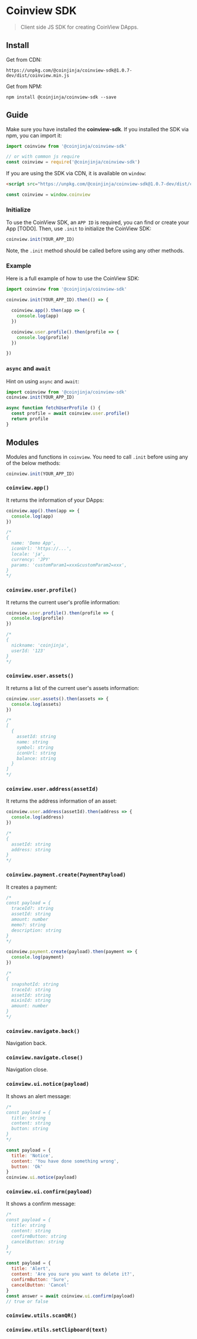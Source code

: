# Coinview SDK

> Client side JS SDK for creating CoinView DApps.

## Install

Get from CDN:

```
https://unpkg.com/@coinjinja/coinview-sdk@1.0.7-dev/dist/coinview.min.js
```

Get from NPM:

```
npm install @coinjinja/coinview-sdk --save
```

## Guide

Make sure you have installed the **coinview-sdk**. If you installed the SDK
via npm, you can import it:

```js
import coinview from '@coinjinja/coinview-sdk'

// or with common js require
const coinview = require('@coinjinja/coinview-sdk')
```

If you are using the SDK via CDN, it is available on `window`:

```html
<script src="https://unpkg.com/@coinjinja/coinview-sdk@1.0.7-dev/dist/coinview.min.js"></script>
```

```js
const coinview = window.coinview
```

### Initialize

To use the CoinView SDK, an `APP ID` is required, you can find or create your
App [TODO]. Then, use `.init` to initialize the CoinView SDK:

```js
coinview.init(YOUR_APP_ID)
```

Note, the `.init` method should be called before using any other methods.

### Example

Here is a full example of how to use the CoinView SDK:

```js
import coinview from '@coinjinja/coinview-sdk'

coinview.init(YOUR_APP_ID).then(() => {

  coinview.app().then(app => {
    console.log(app)
  })

  coinview.user.profile().then(profile => {
    console.log(profile)
  })

})
```

### `async` and `await`

Hint on using `async` and `await`:

```js
import coinview from '@coinjinja/coinview-sdk'
coinview.init(YOUR_APP_ID)

async function fetchUserProfile () {
  const profile = await coinview.user.profile()
  return profile
}
```

## Modules

Modules and functions in `coinview`. You need to call `.init` before
using any of the below methods:

```js
coinview.init(YOUR_APP_ID)
```

### `coinview.app()`

It returns the information of your DApps:

```js
coinview.app().then(app => {
  console.log(app)
})

/*
{
  name: 'Demo App',
  iconUrl: 'https://...',
  locale: 'ja',
  currency: 'JPY'
  params: 'customParam1=xxx&customParam2=xxx',
}
*/
```

### `coinview.user.profile()`

It returns the current user's profile information:

```js
coinview.user.profile().then(profile => {
  console.log(profile)
})

/*
{
  nickname: 'coinjinja',
  userId: '123'
}
*/
```

### `coinview.user.assets()`

It returns a list of the current user's assets information:

```js
coinview.user.assets().then(assets => {
  console.log(assets)
})

/*
[
  {
    assetId: string
    name: string
    symbol: string
    iconUrl: string
    balance: string
  }
]
*/
```

### `coinview.user.address(assetId)`

It returns the address information of an asset:

```js
coinview.user.address(assetId).then(address => {
  console.log(address)
})

/*
{
  assetId: string
  address: string
}
*/
```

### `coinview.payment.create(PaymentPayload)`

It creates a payment:

```js
/*
const payload = {
  traceId?: string
  assetId: string
  amount: number
  memo?: string
  description: string
}
*/

coinview.payment.create(payload).then(payment => {
  console.log(payment)
})

/*
{
  snapshotId: string
  traceId: string
  assetId: string
  mixinId: string
  amount: number
}
*/
```

### `coinview.navigate.back()`

Navigation back.

### `coinview.navigate.close()`

Navigation close.

### `coinview.ui.notice(payload)`

It shows an alert message:

```js
/*
const payload = {
  title: string
  content: string
  button: string
}
*/

const payload = {
  title: 'Notice',
  content: 'You have done something wrong',
  button: 'Ok'
}
coinview.ui.notice(payload)
```

### `coinview.ui.confirm(payload)`

It shows a confirm message:

```js
/*
const payload = {
  title: string
  content: string
  confirmButton: string
  cancelButton: string
}
*/

const payload = {
  title: 'Alert',
  content: 'Are you sure you want to delete it?',
  confirmButton: 'Sure',
  cancelButton: 'Cancel'
}
const answer = await coinview.ui.confirm(payload)
// true or false
```

### `coinview.utils.scanQR()`

### `coinview.utils.setClipboard(text)`
